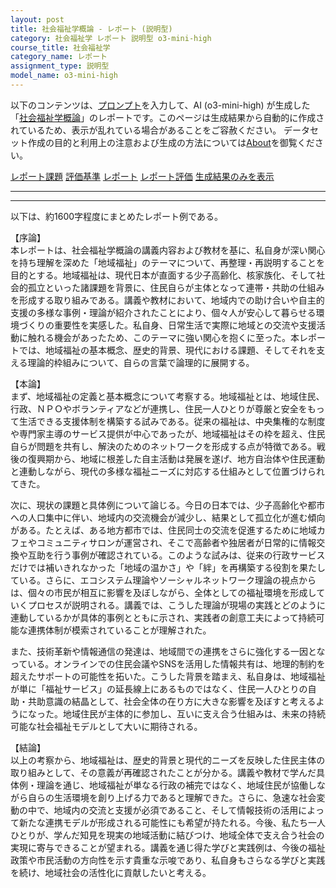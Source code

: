 ```yaml
---
layout: post
title: 社会福祉学概論 - レポート (説明型)
category: 社会福祉学 レポート 説明型 o3-mini-high
course_title: 社会福祉学
category_name: レポート
assignment_type: 説明型
model_name: o3-mini-high
---
```


以下のコンテンツは、[プロンプト](https://github.com/takedatoshiyuki/synthetic_assignments/tree/main/generated/社会福祉学/o3-mini-high/prompt_レポート-説明型.md)を入力して、AI (o3-mini-high) が生成した「[社会福祉学概論](/contents/社会福祉学/)」のレポートです。このページは生成結果から自動的に作成されているため、表示が乱れている場合があることをご容赦ください。
データセット作成の目的と利用上の注意および生成の方法については[About](/About)を御覧ください。

[レポート課題](../レポート課題-説明型)
[評価基準](../評価基準-説明型)
[レポート](../レポート-説明型)
[レポート評価](../レポート評価-説明型)
[生成結果のみを表示](https://github.com/takedatoshiyuki/synthetic_assignments/tree/main/generated/社会福祉学/o3-mini-high/レポート-説明型.md)
  

***
***
  
以下は、約1600字程度にまとめたレポート例である。

【序論】  
本レポートは、社会福祉学概論の講義内容および教材を基に、私自身が深い関心を持ち理解を深めた「地域福祉」のテーマについて、再整理・再説明することを目的とする。地域福祉は、現代日本が直面する少子高齢化、核家族化、そして社会的孤立といった諸課題を背景に、住民自らが主体となって連帯・共助の仕組みを形成する取り組みである。講義や教材において、地域内での助け合いや自主的支援の多様な事例・理論が紹介されたことにより、個々人が安心して暮らせる環境づくりの重要性を実感した。私自身、日常生活で実際に地域との交流や支援活動に触れる機会があったため、このテーマに強い関心を抱くに至った。本レポートでは、地域福祉の基本概念、歴史的背景、現代における課題、そしてそれを支える理論的枠組みについて、自らの言葉で論理的に展開する。

【本論】  
まず、地域福祉の定義と基本概念について考察する。地域福祉とは、地域住民、行政、ＮＰＯやボランティアなどが連携し、住民一人ひとりが尊厳と安全をもって生活できる支援体制を構築する試みである。従来の福祉は、中央集権的な制度や専門家主導のサービス提供が中心であったが、地域福祉はその枠を超え、住民自らが問題を共有し、解決のためのネットワークを形成する点が特徴である。戦後の復興期から、地域に根差した自主活動は発展を遂げ、地方自治体や住民運動と連動しながら、現代の多様な福祉ニーズに対応する仕組みとして位置づけられてきた。  

次に、現状の課題と具体例について論じる。今日の日本では、少子高齢化や都市への人口集中に伴い、地域内の交流機会が減少し、結果として孤立化が進む傾向がある。たとえば、ある地方都市では、住民同士の交流を促進するために地域カフェやコミュニティサロンが運営され、そこで高齢者や独居者が日常的に情報交換や互助を行う事例が確認されている。このような試みは、従来の行政サービスだけでは補いきれなかった「地域の温かさ」や「絆」を再構築する役割を果たしている。さらに、エコシステム理論やソーシャルネットワーク理論の視点からは、個々の市民が相互に影響を及ぼしながら、全体としての福祉環境を形成していくプロセスが説明される。講義では、こうした理論が現場の実践とどのように連動しているかが具体的事例とともに示され、実践者の創意工夫によって持続可能な連携体制が模索されていることが理解された。  

また、技術革新や情報通信の発達は、地域間での連携をさらに強化する一因となっている。オンラインでの住民会議やSNSを活用した情報共有は、地理的制約を超えたサポートの可能性を拓いた。こうした背景を踏まえ、私自身は、地域福祉が単に「福祉サービス」の延長線上にあるものではなく、住民一人ひとりの自助・共助意識の結晶として、社会全体の在り方に大きな影響を及ぼすと考えるようになった。地域住民が主体的に参加し、互いに支え合う仕組みは、未来の持続可能な社会福祉モデルとして大いに期待される。  

【結論】  
以上の考察から、地域福祉は、歴史的背景と現代的ニーズを反映した住民主体の取り組みとして、その意義が再確認されたことが分かる。講義や教材で学んだ具体例・理論を通じ、地域福祉が単なる行政の補完ではなく、地域住民が協働しながら自らの生活環境を創り上げる力であると理解できた。さらに、急速な社会変動の中で、地域内の交流と支援が必須であること、そして情報技術の活用によって新たな連携モデルが形成される可能性にも希望が持たれる。今後、私たち一人ひとりが、学んだ知見を現実の地域活動に結びつけ、地域全体で支え合う社会の実現に寄与できることが望まれる。講義を通じ得た学びと実践例は、今後の福祉政策や市民活動の方向性を示す貴重な示唆であり、私自身もさらなる学びと実践を続け、地域社会の活性化に貢献したいと考える。
